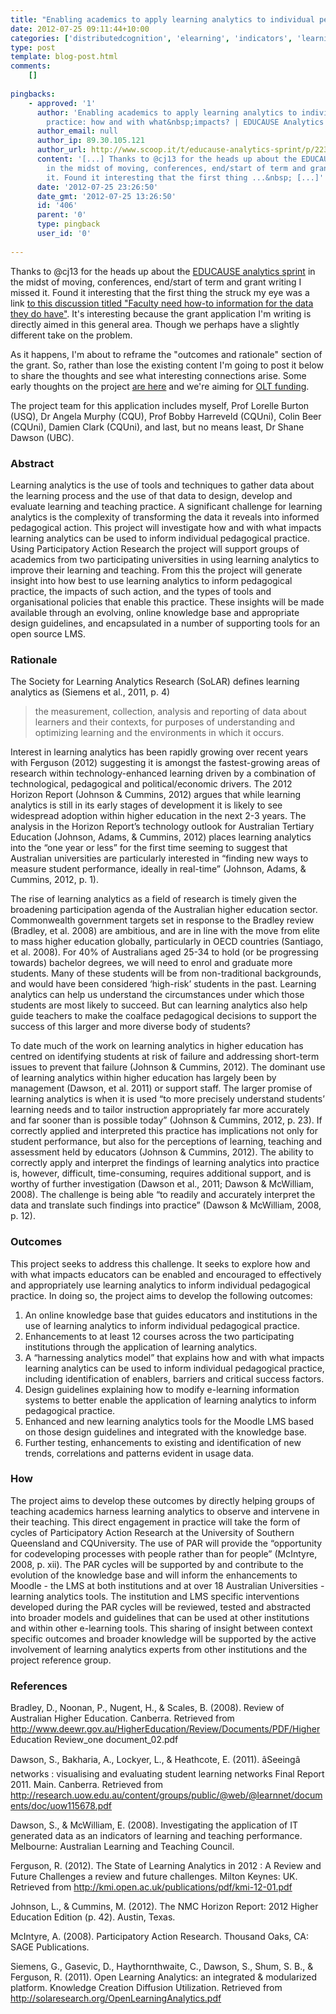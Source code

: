 ```yaml
---
title: "Enabling academics to apply learning analytics to individual pedagogical practice: how and with what impacts?"
date: 2012-07-25 09:11:44+10:00
categories: ['distributedcognition', 'elearning', 'indicators', 'learninganalytics-elearning']
type: post
template: blog-post.html
comments:
    []
    
pingbacks:
    - approved: '1'
      author: 'Enabling academics to apply learning analytics to individual pedagogical
        practice: how and with what&nbsp;impacts? | EDUCAUSE Analytics Sprint | Scoop.it'
      author_email: null
      author_ip: 89.30.105.121
      author_url: http://www.scoop.it/t/educause-analytics-sprint/p/2238521000/enabling-academics-to-apply-learning-analytics-to-individual-pedagogical-practice-how-and-with-what-impacts
      content: '[...] Thanks to @cj13 for the heads up about the EDUCAUSE analytics sprint
        in the midst of moving, conferences, end/start of term and grant writing I missed
        it. Found it interesting that the first thing ...&nbsp; [...]'
      date: '2012-07-25 23:26:50'
      date_gmt: '2012-07-25 13:26:50'
      id: '406'
      parent: '0'
      type: pingback
      user_id: '0'
    
---
```

Thanks to @cj13 for the heads up about the [EDUCAUSE analytics sprint](http://www.educause.edu/events/educause-analytics-sprint/) in the midst of moving, conferences, end/start of term and grant writing I missed it. Found it interesting that the first thing the struck my eye was a link [to this discussion titled "Faculty need how-to information for the data they do have"](http://educause.ideascale.com/a/dtd/Faculty-need-how-to-information-for-the-data-they-do-have./376570-12956). It's interesting because the grant application I'm writing is directly aimed in this general area. Though we perhaps have a slightly different take on the problem.

As it happens, I'm about to reframe the "outcomes and rationale" section of the grant. So, rather than lose the existing content I'm going to post it below to share the thoughts and see what interesting connections arise. Some early thoughts on the project [are here](/blog2/2012/05/31/learning-analytics-engaging-with-and-changing-learning-and-teaching/) and we're aiming for [OLT funding](http://www.olt.gov.au/grantsandprojects).

The project team for this application includes myself, Prof Lorelle Burton (USQ), Dr Angela Murphy (CQU), Prof Bobby Harreveld (CQUni), Colin Beer (CQUni), Damien Clark (CQUni), and last, but no means least, Dr Shane Dawson (UBC).

### Abstract

Learning analytics is the use of tools and techniques to gather data about the learning process and the use of that data to design, develop and evaluate learning and teaching practice. A significant challenge for learning analytics is the complexity of transforming the data it reveals into informed pedagogical action. This project will investigate how and with what impacts learning analytics can be used to inform individual pedagogical practice. Using Participatory Action Research the project will support groups of academics from two participating universities in using learning analytics to improve their learning and teaching. From this the project will generate insight into how best to use learning analytics to inform pedagogical practice, the impacts of such action, and the types of tools and organisational policies that enable this practice. These insights will be made available through an evolving, online knowledge base and appropriate design guidelines, and encapsulated in a number of supporting tools for an open source LMS.

### Rationale

The Society for Learning Analytics Research (SoLAR) defines learning analytics as (Siemens et al., 2011, p. 4)

> the measurement, collection, analysis and reporting of data about learners and their contexts, for purposes of understanding and optimizing learning and the environments in which it occurs.

Interest in learning analytics has been rapidly growing over recent years with Ferguson (2012) suggesting it is amongst the fastest-growing areas of research within technology-enhanced learning driven by a combination of technological, pedagogical and political/economic drivers. The 2012 Horizon Report (Johnson & Cummins, 2012) argues that while learning analytics is still in its early stages of development it is likely to see widespread adoption within higher education in the next 2-3 years. The analysis in the Horizon Report’s technology outlook for Australian Tertiary Education (Johnson, Adams, & Cummins, 2012) places learning analytics into the “one year or less” for the first time seeming to suggest that Australian universities are particularly interested in “finding new ways to measure student performance, ideally in real-time” (Johnson, Adams, & Cummins, 2012, p. 1).

The rise of learning analytics as a field of research is timely given the broadening participation agenda of the Australian higher education sector. Commonwealth government targets set in response to the Bradley review (Bradley, et al. 2008) are ambitious, and are in line with the move from elite to mass higher education globally, particularly in OECD countries (Santiago, et al. 2008). For 40% of Australians aged 25-34 to hold (or be progressing towards) bachelor degrees, we will need to enrol and graduate more students. Many of these students will be from non-traditional backgrounds, and would have been considered ‘high-risk’ students in the past. Learning analytics can help us understand the circumstances under which those students are most likely to succeed. But can learning analytics also help guide teachers to make the coalface pedagogical decisions to support the success of this larger and more diverse body of students?

To date much of the work on learning analytics in higher education has centred on identifying students at risk of failure and addressing short-term issues to prevent that failure (Johnson & Cummins, 2012). The dominant use of learning analytics within higher education has largely been by management (Dawson, et al. 2011) or support staff. The larger promise of learning analytics is when it is used “to more precisely understand students’ learning needs and to tailor instruction appropriately far more accurately and far sooner than is possible today” (Johnson & Cummins, 2012, p. 23). If correctly applied and interpreted this practice has implications not only for student performance, but also for the perceptions of learning, teaching and assessment held by educators (Johnson & Cummins, 2012). The ability to correctly apply and interpret the findings of learning analytics into practice is, however, difficult, time-consuming, requires additional support, and is worthy of further investigation (Dawson et al., 2011; Dawson & McWilliam, 2008). The challenge is being able “to readily and accurately interpret the data and translate such findings into practice” (Dawson & McWilliam, 2008, p. 12).

### Outcomes

This project seeks to address this challenge. It seeks to explore how and with what impacts educators can be enabled and encouraged to effectively and appropriately use learning analytics to inform individual pedagogical practice. In doing so, the project aims to develop the following outcomes:

1. An online knowledge base that guides educators and institutions in the use of learning analytics to inform individual pedagogical practice.
2. Enhancements to at least 12 courses across the two participating institutions through the application of learning analytics.
3. A “harnessing analytics model” that explains how and with what impacts learning analytics can be used to inform individual pedagogical practice, including identification of enablers, barriers and critical success factors.
4. Design guidelines explaining how to modify e-learning information systems to better enable the application of learning analytics to inform pedagogical practice.
5. Enhanced and new learning analytics tools for the Moodle LMS based on those design guidelines and integrated with the knowledge base.
6. Further testing, enhancements to existing and identification of new trends, correlations and patterns evident in usage data.

### How

The project aims to develop these outcomes by directly helping groups of teaching academics harness learning analytics to observe and intervene in their teaching. This direct engagement in practice will take the form of cycles of Participatory Action Research at the University of Southern Queensland and CQUniversity. The use of PAR will provide the “opportunity for codeveloping processes with people rather than for people” (McIntyre, 2008, p. xii). The PAR cycles will be supported by and contribute to the evolution of the knowledge base and will inform the enhancements to Moodle - the LMS at both institutions and at over 18 Australian Universities - learning analytics tools. The institution and LMS specific interventions developed during the PAR cycles will be reviewed, tested and abstracted into broader models and guidelines that can be used at other institutions and within other e-learning tools. This sharing of insight between context specific outcomes and broader knowledge will be supported by the active involvement of learning analytics experts from other institutions and the project reference group.

### References

Bradley, D., Noonan, P., Nugent, H., & Scales, B. (2008). Review of Australian Higher Education. Canberra. Retrieved from http://www.deewr.gov.au/HigherEducation/Review/Documents/PDF/Higher Education Review\_one document\_02.pdf

Dawson, S., Bakharia, A., Lockyer, L., & Heathcote, E. (2011). âSeeingâ networks : visualising and evaluating student learning networks Final Report 2011. Main. Canberra. Retrieved from http://research.uow.edu.au/content/groups/public/@web/@learnnet/documents/doc/uow115678.pdf

Dawson, S., & McWilliam, E. (2008). Investigating the application of IT generated data as an indicators of learning and teaching performance. Melbourne: Australian Learning and Teaching Council.

Ferguson, R. (2012). The State of Learning Analytics in 2012 : A Review and Future Challenges a review and future challenges. Milton Keynes: UK. Retrieved from http://kmi.open.ac.uk/publications/pdf/kmi-12-01.pdf

Johnson, L., & Cummins, M. (2012). The NMC Horizon Report: 2012 Higher Education Edition (p. 42). Austin, Texas.

McIntyre, A. (2008). Participatory Action Research. Thousand Oaks, CA: SAGE Publications.

Siemens, G., Gasevic, D., Haythornthwaite, C., Dawson, S., Shum, S. B., & Ferguson, R. (2011). Open Learning Analytics: an integrated & modularized platform. Knowledge Creation Diffusion Utilization. Retrieved from http://solaresearch.org/OpenLearningAnalytics.pdf